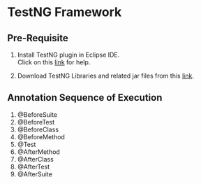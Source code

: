 # TestNG Framework

## Pre-Requisite

1. Install TestNG plugin in Eclipse IDE.  
Click on this [link](https://www.toolsqa.com/selenium-webdriver/install-testng/) for help.

2. Download TestNG Libraries and related jar files from this [link](https://jar-download.com/artifacts/org.testng/testng/6.9.9/source-code).

## Annotation Sequence of Execution

1. @BeforeSuite
2. @BeforeTest
3. @BeforeClass
4. @BeforeMethod
5. @Test
6. @AfterMethod
7. @AfterClass
8. @AfterTest
9. @AfterSuite

